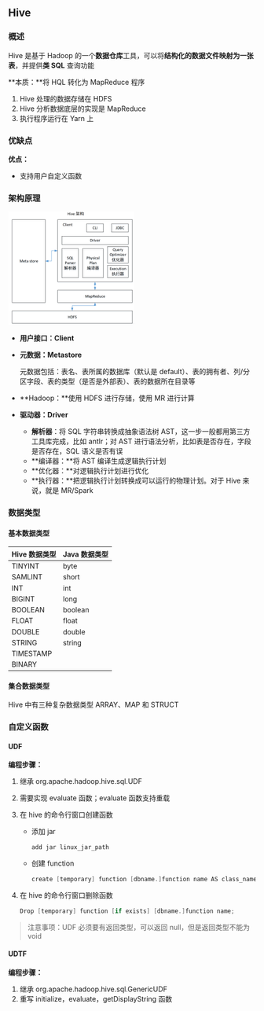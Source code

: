 ## Hive

### 概述

Hive 是基于 Hadoop 的一个**数据仓库**工具，可以将**结构化的数据文件映射为一张表**，并提供**类 SQL** 查询功能

**本质：**将 HQL 转化为 MapReduce 程序

1. Hive 处理的数据存储在 HDFS
2. Hive 分析数据底层的实现是 MapReduce
3. 执行程序运行在 Yarn 上



### 优缺点

**优点：**

* 支持用户自定义函数



### 架构原理

<img src="https://raw.githubusercontent.com/whn961227/images/master/data/20200730154647.png" style="zoom:25%;" />

* **用户接口：Client**

* **元数据：Metastore**

  元数据包括：表名、表所属的数据库（默认是 default）、表的拥有者、列/分区字段、表的类型（是否是外部表）、表的数据所在目录等

* **Hadoop：**使用 HDFS 进行存储，使用 MR 进行计算
* **驱动器：Driver**
  * **解析器**：将 SQL 字符串转换成抽象语法树 AST，这一步一般都用第三方工具库完成，比如 antlr；对 AST 进行语法分析，比如表是否存在，字段是否存在，SQL 语义是否有误
  * **编译器：**将 AST 编译生成逻辑执行计划
  * **优化器：**对逻辑执行计划进行优化
  * **执行器：**把逻辑执行计划转换成可以运行的物理计划。对于 Hive 来说，就是 MR/Spark



### 数据类型

#### 基本数据类型

| Hive 数据类型 | Java 数据类型 |
| ------------- | ------------- |
| TINYINT       | byte          |
| SAMLINT       | short         |
| INT           | int           |
| BIGINT        | long          |
| BOOLEAN       | boolean       |
| FLOAT         | float         |
| DOUBLE        | double        |
| STRING        | string        |
| TIMESTAMP     |               |
| BINARY        |               |

#### 集合数据类型

Hive 中有三种复杂数据类型 ARRAY、MAP 和 STRUCT



### 自定义函数

#### UDF

**编程步骤：**

1. 继承 org.apache.hadoop.hive.sql.UDF

2. 需要实现 evaluate 函数；evaluate 函数支持重载

3. 在 hive 的命令行窗口创建函数

   * 添加 jar

     ```java
     add jar linux_jar_path
     ```

   * 创建 function

     ```java
     create [temporary] function [dbname.]function name AS class_name;
     ```

4. 在 hive 的命令行窗口删除函数

   ```java
   Drop [temporary] function [if exists] [dbname.]function name;
   ```

> 注意事项：UDF 必须要有返回类型，可以返回 null，但是返回类型不能为 void

#### UDTF

**编程步骤：**

1. 继承 org.apache.hadoop.hive.sql.GenericUDF
2. 重写 initialize，evaluate，getDisplayString 函数


